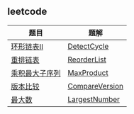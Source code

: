 ## leetcode

| 题目                                                         | 题解                                                         |
| ------------------------------------------------------------ | ------------------------------------------------------------ |
| [环形链表II](https://leetcode-cn.com/problems/linked-list-cycle-ii/) | [DetectCycle](https://github.com/Tyson0314/leetcode/blob/master/src/leetcode/DetectCycle.java) |
| [重排链表](https://leetcode-cn.com/problems/reorder-list/)   | [ReorderList](https://github.com/Tyson0314/leetcode/blob/master/src/leetcode/ReorderList.java) |
| [乘积最大子序列](https://leetcode-cn.com/problems/maximum-product-subarray/) | [MaxProduct](https://github.com/Tyson0314/leetcode/blob/master/src/leetcode/MaxProduct.java) |
| [版本比较](https://leetcode-cn.com/problems/compare-version-numbers/) | [CompareVersion](https://github.com/Tyson0314/leetcode/blob/master/src/leetcode/CompareVersion.java) |
| [最大数](https://leetcode-cn.com/problems/largest-number/)   | [LargestNumber](https://github.com/Tyson0314/leetcode/blob/master/src/leetcode/LargestNumber.java) |

